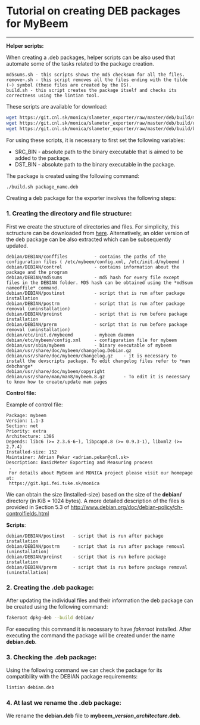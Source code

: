 # Tutorial on creating DEB packages for MyBeem
---------------------------------------

**Helper scripts:**

When creating a .deb packages, helper scripts can be also used that automate some of the tasks related to the package creation.


```
md5sums.sh - this scripts shows the md5 checksum for all the files.
remove~.sh - this script removes all the files ending with the tilde (~) symbol (these files are created by the OS).
build.sh - this script creates the package itself and checks its correctness using the lintian tool.
```
These scripts are available for download:
```bash
wget https://git.cnl.sk/monica/slameter_exporter/raw/master/deb/build/md5sums.sh --no-check-certificate
wget https://git.cnl.sk/monica/slameter_exporter/raw/master/deb/build/remove~.sh --no-check-certificate
wget https://git.cnl.sk/monica/slameter_exporter/raw/master/deb/build/build.sh --no-check-certificate
```
For using these scripts, it is necessary to first set the following variables:
* SRC_BIN - absolute path to the binary executable that is aimed to be added to the package.
* DST_BIN - absolute path to the binary executable in the package.

The package is created using the following command:
```bash
./build.sh package_name.deb
```

Creating a deb package for the exporter involves the following steps:

### 1. Creating the directory and file structure:

First we create the structure of directories and files. For simplicity, this sctructure can be downloaded from [here](https://git.cnl.sk/monica/slameter_exporter/raw/master/deb/debian.tar.gz). Alternatively, an older version of the deb package can be also extracted which can be subsequently updated.
```
debian/DEBIAN/conffiles          - contains the paths of the configuration files ( /etc/mybeem/config.xml, /etc/init.d/mybeemd )
debian/DEBIAN/control            - contains information about the package and the program
debian/DEBIAN/md5sums            - md5 hash for every file except files in the DEBIAN folder. MD5 hash can be obtained using the *md5sum nameoffile* command.
debian/DEBIAN/postinst           - script that is run after package installation
debian/DEBIAN/postrm             - script that is run after package removal (uninstallation)
debian/DEBIAN/preinst            - script that is run before package installation  
debian/DEBIAN/prerm              - script that is run before package removal (uninstallation)
debian/etc/init.d/mybeemd        - mybeem daemon
debian/etc/mybeem/config.xml     - configuration file for mybeem
debian/usr/sbin/mybeem           - binary executable of mybeem
debian/usr/share/doc/mybeem/changelog.Debian.gz
debian/usr/share/doc/mybeem/changelog.gz    - it is necessary to install the devscripts package. To edit changelog files refer to *man debchange*
debian/usr/share/doc/mybeem/copyright
debian/usr/share/man/man8/mybeem.8.gz       - To edit it is necessary to know how to create/update man pages
```

**Control file:**

Example of control file:
```
Package: mybeem
Version: 1.1-3
Section: net
Priority: extra
Architecture: i386
Depends: libc6 (>= 2.3.6-6~), libpcap0.8 (>= 0.9.3-1), libxml2 (>= 2.7.4)
Installed-size: 152
Maintainer: Adrian Pekar <adrian.pekar@cnl.sk>
Description: BasicMeter Exporting and Measuring process
 .
 For details about MyBeem and MONICA project please visit our homepage at:
 https://git.kpi.fei.tuke.sk/monica
```
We can obtain the size (Installed-size) based on the size of the **debian/** directory (in KiB = 1024 bytes).
A more detailed description of the files is provided in Section 5.3 of http://www.debian.org/doc/debian-policy/ch-controlfields.html

**Scripts**:
```
debian/DEBIAN/postinst   - script that is run after package installation
debian/DEBIAN/postrm     - script that is run after package removal (uninstallation)
debian/DEBIAN/preinst    - script that is run before package installation  
debian/DEBIAN/prerm      - script that is run before package removal (uninstallation)
```

### 2. Creating the .deb package:
After updating the individual files and their information the deb package can be created using the following command:
```bash
fakeroot dpkg-deb --build debian/
```
For executing this command it is necessary to have *fakeroot* installed. After executing the command the package will be created under the name **debian.deb**.

### 3. Checking the .deb package:
Using the following command we can check the package for its compatibility with the DEBIAN package requirements:
```bash
lintian debian.deb
```

### 4. At last we rename the .deb package:
We rename the **debian.deb** file to **mybeem_*version*_*architecture*.deb**.
